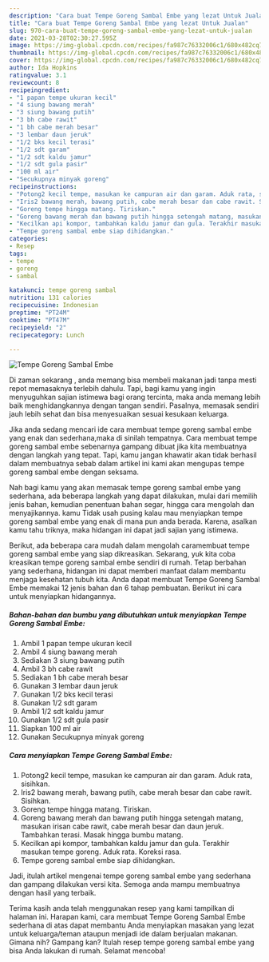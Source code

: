 ```yaml
---
description: "Cara buat Tempe Goreng Sambal Embe yang lezat Untuk Jualan"
title: "Cara buat Tempe Goreng Sambal Embe yang lezat Untuk Jualan"
slug: 970-cara-buat-tempe-goreng-sambal-embe-yang-lezat-untuk-jualan
date: 2021-03-28T02:30:27.595Z
image: https://img-global.cpcdn.com/recipes/fa987c76332006c1/680x482cq70/tempe-goreng-sambal-embe-foto-resep-utama.jpg
thumbnail: https://img-global.cpcdn.com/recipes/fa987c76332006c1/680x482cq70/tempe-goreng-sambal-embe-foto-resep-utama.jpg
cover: https://img-global.cpcdn.com/recipes/fa987c76332006c1/680x482cq70/tempe-goreng-sambal-embe-foto-resep-utama.jpg
author: Ida Hopkins
ratingvalue: 3.1
reviewcount: 8
recipeingredient:
- "1 papan tempe ukuran kecil"
- "4 siung bawang merah"
- "3 siung bawang putih"
- "3 bh cabe rawit"
- "1 bh cabe merah besar"
- "3 lembar daun jeruk"
- "1/2 bks kecil terasi"
- "1/2 sdt garam"
- "1/2 sdt kaldu jamur"
- "1/2 sdt gula pasir"
- "100 ml air"
- "Secukupnya minyak goreng"
recipeinstructions:
- "Potong2 kecil tempe, masukan ke campuran air dan garam. Aduk rata, sisihkan."
- "Iris2 bawang merah, bawang putih, cabe merah besar dan cabe rawit. Sisihkan."
- "Goreng tempe hingga matang. Tiriskan."
- "Goreng bawang merah dan bawang putih hingga setengah matang, masukan irisan cabe rawit, cabe merah besar dan daun jeruk. Tambahkan terasi. Masak hingga bumbu matang."
- "Kecilkan api kompor, tambahkan kaldu jamur dan gula. Terakhir masukan tempe goreng. Aduk rata. Koreksi rasa."
- "Tempe goreng sambal embe siap dihidangkan."
categories:
- Resep
tags:
- tempe
- goreng
- sambal

katakunci: tempe goreng sambal 
nutrition: 131 calories
recipecuisine: Indonesian
preptime: "PT24M"
cooktime: "PT47M"
recipeyield: "2"
recipecategory: Lunch

---
```



![Tempe Goreng Sambal Embe](https://img-global.cpcdn.com/recipes/fa987c76332006c1/680x482cq70/tempe-goreng-sambal-embe-foto-resep-utama.jpg)

Di zaman  sekarang , anda memang bisa membeli makanan jadi tanpa mesti repot memasaknya terlebih dahulu. Tapi, bagi kamu yang ingin menyuguhkan sajian istimewa bagi orang tercinta, maka anda memang lebih baik menghidangkannya dengan tangan sendiri. Pasalnya, memasak sendiri jauh lebih sehat dan bisa menyesuaikan sesuai kesukaan keluarga.

Jika anda sedang mencari ide cara membuat tempe goreng sambal embe yang enak dan sederhana,maka di sinilah tempatnya. Cara membuat tempe goreng sambal embe  sebenarnya gampang dibuat jika kita membuatnya dengan langkah yang tepat. Tapi, kamu jangan khawatir akan tidak berhasil dalam membuatnya 
sebab dalam artikel ini kami akan mengupas tempe goreng sambal embe dengan seksama.  



Nah bagi kamu yang akan memasak tempe goreng sambal embe yang sederhana, ada beberapa langkah yang dapat dilakukan, mulai dari memilih jenis bahan, kemudian penentuan bahan segar, hingga cara mengolah dan menyajikannya. kamu Tidak usah pusing kalau mau menyiapkan tempe goreng sambal embe yang enak di mana pun anda berada. Karena, asalkan kamu  tahu triknya, maka hidangan ini dapat jadi sajian yang istimewa.

Berikut, ada beberapa cara mudah dalam mengolah caramembuat tempe goreng sambal embe yang siap dikreasikan. Sekarang, yuk kita coba kreasikan tempe goreng sambal embe sendiri di rumah. Tetap berbahan yang sederhana, hidangan ini dapat memberi manfaat dalam membantu menjaga kesehatan tubuh kita. Anda dapat membuat Tempe Goreng Sambal Embe memakai 12 jenis bahan dan 6 tahap pembuatan. Berikut ini cara untuk menyiapkan hidangannya.

<!--inarticleads1-->

##### Bahan-bahan dan bumbu yang dibutuhkan untuk menyiapkan Tempe Goreng Sambal Embe:

1. Ambil 1 papan tempe ukuran kecil
1. Ambil 4 siung bawang merah
1. Sediakan 3 siung bawang putih
1. Ambil 3 bh cabe rawit
1. Sediakan 1 bh cabe merah besar
1. Gunakan 3 lembar daun jeruk
1. Gunakan 1/2 bks kecil terasi
1. Gunakan 1/2 sdt garam
1. Ambil 1/2 sdt kaldu jamur
1. Gunakan 1/2 sdt gula pasir
1. Siapkan 100 ml air
1. Gunakan Secukupnya minyak goreng




<!--inarticleads2-->

##### Cara menyiapkan Tempe Goreng Sambal Embe:

1. Potong2 kecil tempe, masukan ke campuran air dan garam. Aduk rata, sisihkan.
1. Iris2 bawang merah, bawang putih, cabe merah besar dan cabe rawit. Sisihkan.
1. Goreng tempe hingga matang. Tiriskan.
1. Goreng bawang merah dan bawang putih hingga setengah matang, masukan irisan cabe rawit, cabe merah besar dan daun jeruk. Tambahkan terasi. Masak hingga bumbu matang.
1. Kecilkan api kompor, tambahkan kaldu jamur dan gula. Terakhir masukan tempe goreng. Aduk rata. Koreksi rasa.
1. Tempe goreng sambal embe siap dihidangkan.




Jadi, itulah artikel mengenai  tempe goreng sambal embe  yang sederhana dan gampang dilakukan versi kita. Semoga anda mampu membuatnya dengan hasil yang terbaik. 

Terima kasih anda telah menggunakan resep yang kami tampilkan di halaman ini. Harapan kami, cara membuat  Tempe Goreng Sambal Embe sederhana di atas dapat membantu Anda menyiapkan masakan yang lezat untuk keluarga/teman ataupun menjadi ide dalam berjualan makanan. Gimana nih? Gampang kan? Itulah resep tempe goreng sambal embe yang bisa Anda lakukan di rumah. Selamat mencoba!

